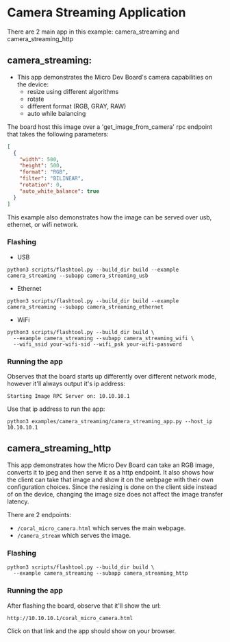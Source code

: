 # Camera Streaming Application

There are 2 main app in this example: camera_streaming and camera_streaming_http
 
## camera_streaming:

- This app demonstrates the Micro Dev Board's camera capabilities on the device:
  - resize using different algorithms
  - rotate
  - different format (RGB, GRAY, RAW)
  - auto while balancing

The board host this image over a 'get_image_from_camera' rpc endpoint that takes the following parameters:

```json
[
  {
    "width": 500,
    "height": 500,
    "format": "RGB",
    "filter": "BILINEAR",
    "rotation": 0,
    "auto_white_balance": true
  }
]
```

This example also demonstrates how the image can be served over usb, ethernet, or wifi network.

### Flashing

- USB

```
python3 scripts/flashtool.py --build_dir build --example camera_streaming --subapp camera_streaming_usb
```

- Ethernet

```
python3 scripts/flashtool.py --build_dir build --example camera_streaming --subapp camera_streaming_ethernet
```

- WiFi

```
python3 scripts/flashtool.py --build_dir build \
  --example camera_streaming --subapp camera_streaming_wifi \
  --wifi_ssid your-wifi-sid --wifi_psk your-wifi-password
```

### Running the app

Observes that the board starts up differently over different network mode, however it'll always output it's ip address:

```
Starting Image RPC Server on: 10.10.10.1
```

Use that ip address to run the app:

```
python3 examples/camera_streaming/camera_streaming_app.py --host_ip 10.10.10.1
```

## camera_streaming_http

This app demonstrates how the Micro Dev Board can take an RGB image, converts it to jpeg and then serve it as a http endpoint. It also shows how the client can take that image and show it on the webpage with their own configuration choices. Since the resizing is done on the client side instead of on the device, changing the image size does not affect the image transfer latency.

There are 2 endpoints:

- `/coral_micro_camera.html` which serves the main webpage.
- `/camera_stream` which serves the image.

### Flashing

```
python3 scripts/flashtool.py --build_dir build \
  --example camera_streaming --subapp camera_streaming_http
```

### Running the app

After flashing the board, observe that it'll show the url:

```
http://10.10.10.1/coral_micro_camera.html
```

Click on that link and the app should show on your browser.
